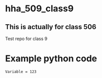 # hha_509_class9
## This is actually for class 506
Test repo for class 9

# Example python code

```
Variable = 123
```